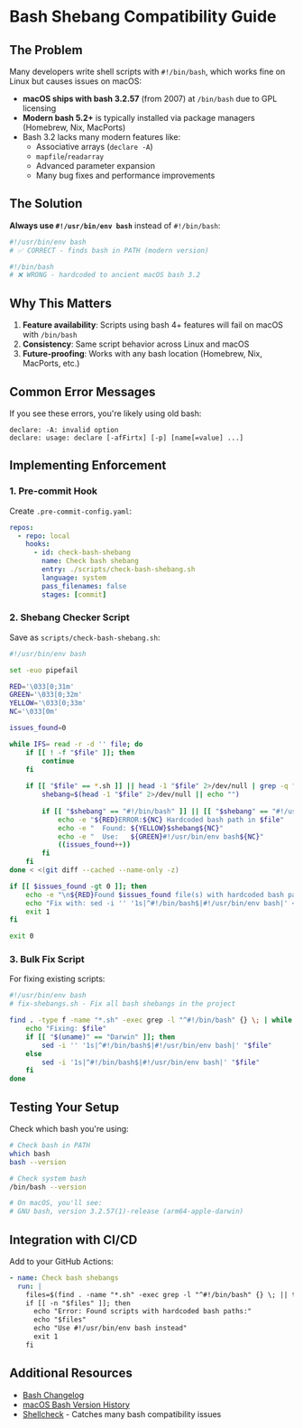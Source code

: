 # Bash Shebang Compatibility Guide

## The Problem

Many developers write shell scripts with `#!/bin/bash`, which works fine on Linux but causes issues on macOS:

- **macOS ships with bash 3.2.57** (from 2007) at `/bin/bash` due to GPL licensing
- **Modern bash 5.2+** is typically installed via package managers (Homebrew, Nix, MacPorts)
- Bash 3.2 lacks many modern features like:
  - Associative arrays (`declare -A`)
  - `mapfile`/`readarray`
  - Advanced parameter expansion
  - Many bug fixes and performance improvements

## The Solution

**Always use `#!/usr/bin/env bash`** instead of `#!/bin/bash`:

```bash
#!/usr/bin/env bash
# ✅ CORRECT - finds bash in PATH (modern version)

#!/bin/bash
# ❌ WRONG - hardcoded to ancient macOS bash 3.2
```

## Why This Matters

1. **Feature availability**: Scripts using bash 4+ features will fail on macOS with `/bin/bash`
2. **Consistency**: Same script behavior across Linux and macOS
3. **Future-proofing**: Works with any bash location (Homebrew, Nix, MacPorts, etc.)

## Common Error Messages

If you see these errors, you're likely using old bash:

```
declare: -A: invalid option
declare: usage: declare [-afFirtx] [-p] [name[=value] ...]
```

## Implementing Enforcement

### 1. Pre-commit Hook

Create `.pre-commit-config.yaml`:

```yaml
repos:
  - repo: local
    hooks:
      - id: check-bash-shebang
        name: Check bash shebang
        entry: ./scripts/check-bash-shebang.sh
        language: system
        pass_filenames: false
        stages: [commit]
```

### 2. Shebang Checker Script

Save as `scripts/check-bash-shebang.sh`:

```bash
#!/usr/bin/env bash

set -euo pipefail

RED='\033[0;31m'
GREEN='\033[0;32m'
YELLOW='\033[0;33m'
NC='\033[0m'

issues_found=0

while IFS= read -r -d '' file; do
    if [[ ! -f "$file" ]]; then
        continue
    fi
    
    if [[ "$file" == *.sh ]] || head -1 "$file" 2>/dev/null | grep -q "^#!.*sh"; then
        shebang=$(head -1 "$file" 2>/dev/null || echo "")
        
        if [[ "$shebang" == "#!/bin/bash" ]] || [[ "$shebang" == "#!/usr/bin/bash" ]]; then
            echo -e "${RED}ERROR:${NC} Hardcoded bash path in $file"
            echo -e "  Found: ${YELLOW}$shebang${NC}"
            echo -e "  Use:   ${GREEN}#!/usr/bin/env bash${NC}"
            ((issues_found++))
        fi
    fi
done < <(git diff --cached --name-only -z)

if [[ $issues_found -gt 0 ]]; then
    echo -e "\n${RED}Found $issues_found file(s) with hardcoded bash paths${NC}"
    echo "Fix with: sed -i '' '1s|^#!/bin/bash$|#!/usr/bin/env bash|' <file>"
    exit 1
fi

exit 0
```

### 3. Bulk Fix Script

For fixing existing scripts:

```bash
#!/usr/bin/env bash
# fix-shebangs.sh - Fix all bash shebangs in the project

find . -type f -name "*.sh" -exec grep -l "^#!/bin/bash" {} \; | while read -r file; do
    echo "Fixing: $file"
    if [[ "$(uname)" == "Darwin" ]]; then
        sed -i '' '1s|^#!/bin/bash$|#!/usr/bin/env bash|' "$file"
    else
        sed -i '1s|^#!/bin/bash$|#!/usr/bin/env bash|' "$file"
    fi
done
```

## Testing Your Setup

Check which bash you're using:

```bash
# Check bash in PATH
which bash
bash --version

# Check system bash
/bin/bash --version

# On macOS, you'll see:
# GNU bash, version 3.2.57(1)-release (arm64-apple-darwin)
```

## Integration with CI/CD

Add to your GitHub Actions:

```yaml
- name: Check bash shebangs
  run: |
    files=$(find . -name "*.sh" -exec grep -l "^#!/bin/bash" {} \; || true)
    if [[ -n "$files" ]]; then
      echo "Error: Found scripts with hardcoded bash paths:"
      echo "$files"
      echo "Use #!/usr/bin/env bash instead"
      exit 1
    fi
```

## Additional Resources

- [Bash Changelog](https://tiswww.case.edu/php/chet/bash/CHANGES)
- [macOS Bash Version History](https://apple.stackexchange.com/questions/193411/why-is-bash-3-2-still-the-default-shell-on-macos)
- [Shellcheck](https://www.shellcheck.net/) - Catches many bash compatibility issues
